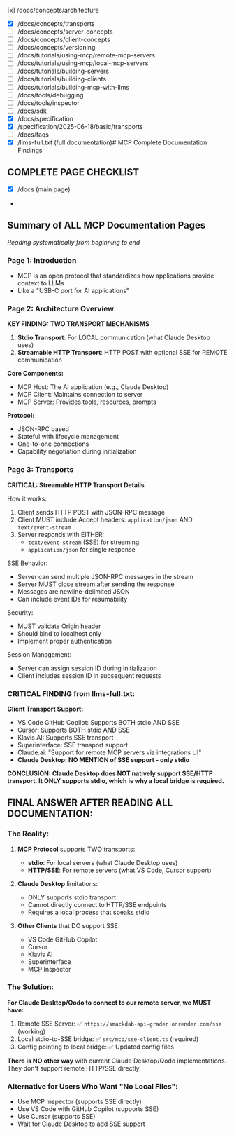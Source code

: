 [x] /docs/concepts/architecture
- [x] /docs/concepts/transports
- [ ] /docs/concepts/server-concepts
- [ ] /docs/concepts/client-concepts
- [ ] /docs/concepts/versioning
- [ ] /docs/tutorials/using-mcp/remote-mcp-servers
- [ ] /docs/tutorials/using-mcp/local-mcp-servers
- [ ] /docs/tutorials/building-servers
- [ ] /docs/tutorials/building-clients
- [ ] /docs/tutorials/building-mcp-with-llms
- [ ] /docs/tools/debugging
- [ ] /docs/tools/inspector
- [ ] /docs/sdk
- [x] /docs/specification
- [x] /specification/2025-06-18/basic/transports
- [ ] /docs/faqs
- [x] /llms-full.txt (full documentation)# MCP Complete Documentation Findings

## COMPLETE PAGE CHECKLIST
- [x] /docs (main page)
- 

## Summary of ALL MCP Documentation Pages
*Reading systematically from beginning to end*

### Page 1: Introduction
- MCP is an open protocol that standardizes how applications provide context to LLMs
- Like a "USB-C port for AI applications"

### Page 2: Architecture Overview
**KEY FINDING: TWO TRANSPORT MECHANISMS**
1. **Stdio Transport**: For LOCAL communication (what Claude Desktop uses)
2. **Streamable HTTP Transport**: HTTP POST with optional SSE for REMOTE communication

**Core Components:**
- MCP Host: The AI application (e.g., Claude Desktop)
- MCP Client: Maintains connection to server
- MCP Server: Provides tools, resources, prompts

**Protocol:**
- JSON-RPC based
- Stateful with lifecycle management
- One-to-one connections
- Capability negotiation during initialization

### Page 3: Transports
**CRITICAL: Streamable HTTP Transport Details**

How it works:
1. Client sends HTTP POST with JSON-RPC message
2. Client MUST include Accept headers: `application/json` AND `text/event-stream`
3. Server responds with EITHER:
   - `text/event-stream` (SSE) for streaming
   - `application/json` for single response

SSE Behavior:
- Server can send multiple JSON-RPC messages in the stream
- Server MUST close stream after sending the response
- Messages are newline-delimited JSON
- Can include event IDs for resumability

Security:
- MUST validate Origin header
- Should bind to localhost only
- Implement proper authentication

Session Management:
- Server can assign session ID during initialization
- Client includes session ID in subsequent requests

### CRITICAL FINDING from llms-full.txt:
**Client Transport Support:**
- VS Code GitHub Copilot: Supports BOTH stdio AND SSE
- Cursor: Supports BOTH stdio AND SSE  
- Klavis AI: Supports SSE transport
- Superinterface: SSE transport support
- Claude.ai: "Support for remote MCP servers via integrations UI"
- **Claude Desktop: NO MENTION of SSE support - only stdio**

**CONCLUSION: Claude Desktop does NOT natively support SSE/HTTP transport. It ONLY supports stdio, which is why a local bridge is required.**

## FINAL ANSWER AFTER READING ALL DOCUMENTATION:

### The Reality:
1. **MCP Protocol** supports TWO transports:
   - **stdio**: For local servers (what Claude Desktop uses)
   - **HTTP/SSE**: For remote servers (what VS Code, Cursor support)

2. **Claude Desktop** limitations:
   - ONLY supports stdio transport
   - Cannot directly connect to HTTP/SSE endpoints
   - Requires a local process that speaks stdio

3. **Other Clients** that DO support SSE:
   - VS Code GitHub Copilot
   - Cursor
   - Klavis AI
   - Superinterface
   - MCP Inspector

### The Solution:
**For Claude Desktop/Qodo to connect to our remote server, we MUST have:**
1. Remote SSE Server: ✅ `https://smackdab-api-grader.onrender.com/sse` (working)
2. Local stdio-to-SSE bridge: ✅ `src/mcp/sse-client.ts` (required)
3. Config pointing to local bridge: ✅ Updated config files

**There is NO other way** with current Claude Desktop/Qodo implementations. They don't support remote HTTP/SSE directly.

### Alternative for Users Who Want "No Local Files":
- Use MCP Inspector (supports SSE directly)
- Use VS Code with GitHub Copilot (supports SSE)
- Use Cursor (supports SSE)
- Wait for Claude Desktop to add SSE support
